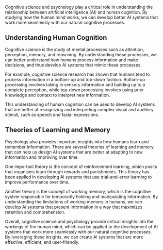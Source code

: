 
Cognitive science and psychology play a critical role in understanding the relationship between artificial intelligence (AI) and human cognition. By studying how the human mind works, we can develop better AI systems that work more seamlessly with our natural cognitive processes.

Understanding Human Cognition
-----------------------------

Cognitive science is the study of mental processes such as attention, perception, memory, and reasoning. By understanding these processes, we can better understand how humans process information and make decisions, and thus develop AI systems that mimic these processes.

For example, cognitive science research has shown that humans tend to process information in a bottom-up and top-down fashion. Bottom-up processing involves taking in sensory information and building up to a complete perception, while top-down processing involves using prior knowledge and context to interpret new information.

This understanding of human cognition can be used to develop AI systems that are better at recognizing and interpreting complex visual and auditory stimuli, such as speech and facial expressions.

Theories of Learning and Memory
-------------------------------

Psychology also provides important insights into how humans learn and remember information. There are several theories of learning and memory that can help us design AI systems that are better at adapting to new information and improving over time.

One important theory is the concept of reinforcement learning, which posits that organisms learn through rewards and punishments. This theory has been applied in developing AI systems that use trial-and-error learning to improve performance over time.

Another theory is the concept of working memory, which is the cognitive system responsible for temporarily holding and manipulating information. By understanding the limitations of working memory in humans, we can develop AI systems that present information in a way that maximizes retention and comprehension.

Overall, cognitive science and psychology provide critical insights into the workings of the human mind, which can be applied to the development of AI systems that work more seamlessly with our natural cognitive processes. By leveraging these insights, we can create AI systems that are more effective, efficient, and user-friendly.
